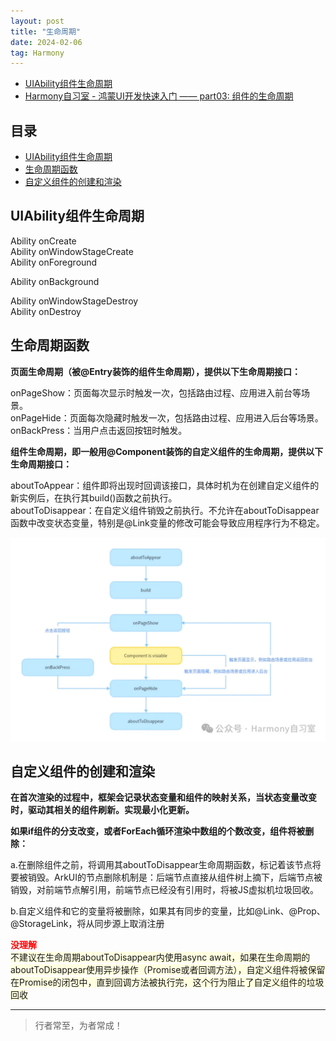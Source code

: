 ```yaml
---
layout: post
title: "生命周期"
date: 2024-02-06
tag: Harmony
---
```


- [UIAbility组件生命周期](https://developer.huawei.com/consumer/cn/doc/harmonyos-guides/uiability-lifecycle)
- [Harmony自习室 - 鸿蒙UI开发快速入门 —— part03: 组件的生命周期](https://mp.weixin.qq.com/s?__biz=MzkwNzcwOTA2NQ==&mid=2247483697&idx=1&sn=cdabf6a5addd635dbe041d82e19f48b7&chksm=c0d45ed7f7a3d7c1c228ecaab16176da6d794834a57eadbf5c4faef40d844690a569edf29453&cur_album_id=3483321268608958472&scene=189#wechat_redirect)


## 目录
- [UIAbility组件生命周期](#content1)   
- [生命周期函数](#content2)   
- [自定义组件的创建和渲染](#content3)




## <a id="content1">UIAbility组件生命周期</a>


Ability onCreate    
Ability onWindowStageCreate    
Ability onForeground    

Ability onBackground     

Ability onWindowStageDestroy    
Ability onDestroy     


## <a id="content2">生命周期函数</a>

**页面生命周期（被@Entry装饰的组件生命周期），提供以下生命周期接口：**     

onPageShow：页面每次显示时触发一次，包括路由过程、应用进入前台等场景。    
onPageHide：页面每次隐藏时触发一次，包括路由过程、应用进入后台等场景。    
onBackPress：当用户点击返回按钮时触发。      


**组件生命周期，即一般用@Component装饰的自定义组件的生命周期，提供以下生命周期接口：**     

aboutToAppear：组件即将出现时回调该接口，具体时机为在创建自定义组件的新实例后，在执行其build()函数之前执行。    
aboutToDisappear：在自定义组件销毁之前执行。不允许在aboutToDisappear函数中改变状态变量，特别是@Link变量的修改可能会导致应用程序行为不稳定。    


<img src='/images/harmony/4.webp'>



## <a id="content3">自定义组件的创建和渲染</a>

**在首次渲染的过程中，框架会记录状态变量和组件的映射关系，当状态变量改变时，驱动其相关的组件刷新。实现最小化更新。**

**如果if组件的分支改变，或者ForEach循环渲染中数组的个数改变，组件将被删除：**

a.在删除组件之前，将调用其aboutToDisappear生命周期函数，标记着该节点将要被销毁。ArkUI的节点删除机制是：后端节点直接从组件树上摘下，后端节点被销毁，对前端节点解引用，前端节点已经没有引用时，将被JS虚拟机垃圾回收。

b.自定义组件和它的变量将被删除，如果其有同步的变量，比如@Link、@Prop、@StorageLink，将从同步源上取消注册


<span style="color:red;font-weight:bold;">没理解</span>     
<span style="background-color:lightYellow;">
不建议在生命周期aboutToDisappear内使用async await，如果在生命周期的aboutToDisappear使用异步操作（Promise或者回调方法），自定义组件将被保留在Promise的闭包中，直到回调方法被执行完，这个行为阻止了自定义组件的垃圾回收
</span>



----------
>  行者常至，为者常成！


